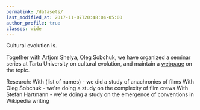 ```yaml
---
permalink: /datasets/
last_modified_at: 2017-11-07T20:48:04-05:00
author_profile: true
classes: wide
---
```


Cultural evolution is.






Together with Artjom Shelya, Oleg Sobchuk, we have organized a seminar series at Tartu University on cultural evolution, and maintain a [webpage](https://evocultures.wordpress.com/) on the topic.

Research:
With (list of names) - we did a study of anachronies of films
With Oleg Sobchuk - we're doing a study on the complexity of film crews
With Stefan Hartmann - we're doing a study on the emergence of conventions in Wikipedia writing
